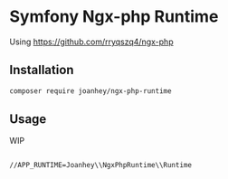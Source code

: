 # Symfony Ngx-php Runtime
Using https://github.com/rryqszq4/ngx-php

## Installation
```bash
composer require joanhey/ngx-php-runtime
```
## Usage
WIP
```bash

//APP_RUNTIME=Joanhey\\NgxPhpRuntime\\Runtime
```

